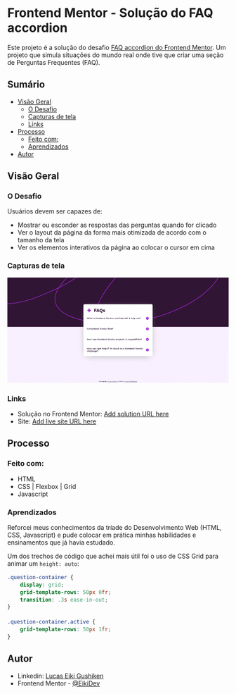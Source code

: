 # Frontend Mentor - Solução do FAQ accordion

Este projeto é a solução do desafio [FAQ accordion do Frontend Mentor](https://www.frontendmentor.io/challenges/faq-accordion-wyfFdeBwBz). Um projeto que simula situações do mundo real onde tive que criar uma seção de Perguntas Frequentes (FAQ).

## Sumário

- [Visão Geral](#visão-geral)
  - [O Desafio](#o-desafio)
  - [Capturas de tela](#capturas-de-tela)
  - [Links](#links)
- [Processo](#processo)
  - [Feito com:](#feito-com)
  - [Aprendizados](#aprendizados)
- [Autor](#autor)


## Visão Geral

### O Desafio

Usuários devem ser capazes de:

- Mostrar ou esconder as respostas das perguntas quando for clicado
- Ver o layout da página da forma mais otimizada de acordo com o tamanho da tela
- Ver os elementos interativos da página ao colocar o cursor em cima

### Capturas de tela

![](./assets/github/faq-accordion.gif)

### Links

- Solução no Frontend Mentor: [Add solution URL here](https://your-solution-url.com)
- Site: [Add live site URL here](https://your-live-site-url.com)

## Processo

### Feito com:

- HTML
- CSS | Flexbox | Grid
- Javascript

### Aprendizados

Reforcei meus conhecimentos da tríade do Desenvolvimento Web (HTML, CSS, Javascript) e pude colocar em prática minhas habilidades e ensinamentos que já havia estudado.

Um dos trechos de código que achei mais útil foi o uso de CSS Grid para animar um `height: auto`:

```css
.question-container {
    display: grid;
    grid-template-rows: 50px 0fr;
    transition: .3s ease-in-out;
}

.question-container.active {
    grid-template-rows: 50px 1fr;
}

```

## Autor

- Linkedin: [Lucas Eiki Gushiken](https://www.linkedin.com/in/lucaseikigushiken)
- Frontend Mentor - [@EikiDev](https://www.frontendmentor.io/profile/EikiDev)

